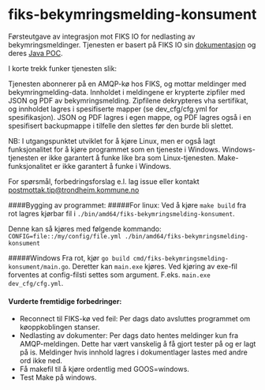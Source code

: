 # fiks-bekymringsmelding-konsument
Førsteutgave av integrasjon mot FIKS IO for nedlasting av bekymringsmeldinger. Tjenesten er basert på FIKS IO sin [dokumentasjon](https://ks-no.github.io/fiks-plattform/tjenester/fiksio/) og deres [Java POC](https://github.com/ks-no/fiks-bekymringsmelding-konsument-poc). 

I korte trekk funker tjenesten slik:

Tjenesten abonnerer på en AMQP-kø hos FIKS, og mottar meldinger med bekymringmelding-data. Innholdet i meldingene er krypterte zipfiler med JSON og PDF av bekymringsmelding. Zipfilene dekrypteres vha sertifikat, og innholdet lagres i spesifiserte mapper (se dev_cfg/cfg.yml for spesifikasjon). JSON og PDF lagres i egen mappe, og PDF lagres også i en spesifisert backupmappe i tilfelle den slettes før den burde bli slettet.

NB: I utgangspunktet utviklet for å kjøre Linux, men er også lagt funksjonalitet for å kjøre programmet som en tjeneste i Windows. Windows-tjenesten er ikke garantert å funke like bra som Linux-tjenesten. Make-funksjonalitet er ikke garantert å funke i Windows.

For spørsmål, forbedringsforslag e.l. lag issue eller kontakt postmottak.tip@trondheim.kommune.no

####Bygging av programmet:
#####For linux:
Ved å kjøre `make build` fra rot lagres kjørbar fil i `./bin/amd64/fiks-bekymringsmelding-konsument`. 

Denne kan så kjøres med følgende kommando: `CONFIG=file::/my/config/file.yml ./bin/amd64/fiks-bekymringsmelding-konsument`

#####Windows
Fra rot, kjør `go build cmd/fiks-bekymringsmelding-konsument/main.go`. Deretter kan `main.exe` kjøres. Ved kjøring av exe-fil forventes at config-filsti settes som argument. F.eks. `main.exe dev_cfg/cfg.yml`.

#### Vurderte fremtidige forbedringer:
- Reconnect til FIKS-kø ved feil: Per dags dato avsluttes programmet om køoppkoblingen stanser.
- Nedlasting av dokumenter: Per dags dato hentes meldinger kun fra AMQP-meldingen. Dette har vært vanskelig å få gjort tester på og er lagt på is. Meldinger hvis innhold lagres i dokumentlager lastes med andre ord ikke ned.
- Få makefil til å kjøre ordentlig med GOOS=windows.
- Test Make på windows.
 